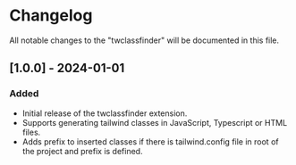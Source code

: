 # Changelog

All notable changes to the "twclassfinder" will be documented in this file.

## [1.0.0] - 2024-01-01

### Added

- Initial release of the twclassfinder extension.
- Supports generating tailwind classes in JavaScript, Typescript or HTML files.
- Adds prefix to inserted classes if there is tailwind.config file in root of the project and prefix is defined.

